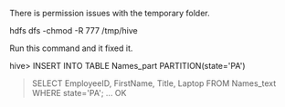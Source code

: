 
There is permission issues with the temporary folder.

hdfs dfs -chmod -R 777 /tmp/hive

Run this command and it fixed it.


hive> INSERT INTO TABLE Names_part PARTITION(state='PA')
> SELECT EmployeeID, FirstName, Title, Laptop FROM Names_text WHERE state='PA';
...
OK